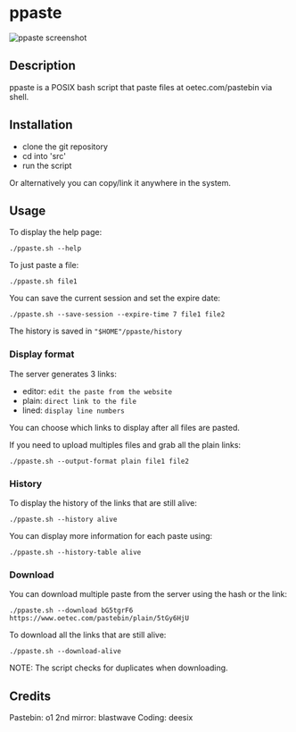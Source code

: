 # ppaste

<picture>
<source media="(prefers-color-scheme: dark)" srcset="https://raw.githubusercontent.com/pankunull/ppaste/main/docs/screenshot.png">
<img alt="ppaste screenshot" src="https://raw.githubusercontent.com/pankunull/ppaste/main/docs/screenshot.png">
</picture>

## Description
ppaste is a POSIX bash script that paste files at oetec.com/pastebin via shell.


## Installation
- clone the git repository
- cd into 'src'
- run the script

Or alternatively you can copy/link it anywhere in the system.


## Usage

To display the help page: 

```
./ppaste.sh --help
```


To just paste a file: 

```
./ppaste.sh file1
```


You can save the current session and set the expire date: 

```
./ppaste.sh --save-session --expire-time 7 file1 file2
```

The history is saved in `"$HOME"/ppaste/history`


### Display format
The server generates 3 links:
+ editor: `edit the paste from the website`
+ plain: `direct link to the file`
+ lined: `display line numbers`

You can choose which links to display after all files are pasted.

If you need to upload multiples files and grab all the plain links: 

```
./ppaste.sh --output-format plain file1 file2
```

### History
To display the history of the links that are still alive:

```
./ppaste.sh --history alive
```

You can display more information for each paste using:

```
./ppaste.sh --history-table alive
```


### Download
You can download multiple paste from the server using the hash or the link: 

```
./ppaste.sh --download bG5tgrF6 https://www.oetec.com/pastebin/plain/5tGy6HjU
```


To download all the links that are still alive: 

```
./ppaste.sh --download-alive
```


NOTE: The script checks for duplicates when downloading.


## Credits
Pastebin: o1
2nd mirror: blastwave
Coding: deesix
